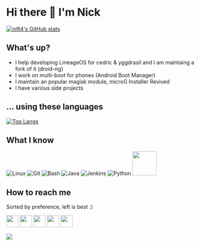 # Hi there 👋 I'm Nick
[![nift4's GitHub stats](https://github-readme-stats.vercel.app/api?username=nift4&show_icons=true&include_all_commits=true&theme=tokyonight)](https://github.com/nift4)
## What's up?
- I help developing LineageOS for cedric & yggdrasil and I am maintaing a fork of it (droid-ng)
- I work on multi-boot for phones (Android Boot Manager)
- I maintain an popular magisk module, microG Installer Revived
- I have various side projects
## ... using these languages
[![Top Langs](https://github-readme-stats.vercel.app/api/top-langs/?username=nift4&layout=compact&langs_count=10&theme=tokyonight)](https://github.com/nift4?tab=repositories)

## What I know
![Linux](https://www.vectorlogo.zone/logos/linux/linux-icon.svg)
![Git](https://www.vectorlogo.zone/logos/git-scm/git-scm-icon.svg)
![Bash](https://www.vectorlogo.zone/logos/gnu_bash/gnu_bash-icon.svg)
![Java](https://www.vectorlogo.zone/logos/java/java-icon.svg)
![Jenkins](https://www.vectorlogo.zone/logos/jenkins/jenkins-icon.svg)
![Python](https://www.vectorlogo.zone/logos/python/python-icon.svg)
<img src="https://upload.wikimedia.org/wikipedia/commons/1/18/C_Programming_Language.svg" width="64">

## How to reach me
Sorted by preference, left is best :)

[<img src="https://www.vectorlogo.zone/logos/telegram/telegram-tile.svg" width="32">](https://t.me/nift4)
[<img src="https://upload.wikimedia.org/wikipedia/commons/9/99/Email_%281674%29_-_The_Noun_Project.svg" width="32">](mailto:nift4@protonmail.com)
[<img src="https://www.vectorlogo.zone/logos/reddit/reddit-tile.svg" width="32">](https://reddit.com/user/nift4)
[<img src="https://raw.githubusercontent.com/simple-icons/simple-icons/master/icons/xdadevelopers.svg" width="32">](https://forum.xda-developers.com/m/nift4.9942894/)
[<img src="https://www.vectorlogo.zone/logos/keybase/keybase-tile.svg" width="32">](https://keybase.io/nift4)



![](https://hit.yhype.me/github/profile?user_id=36458596)
